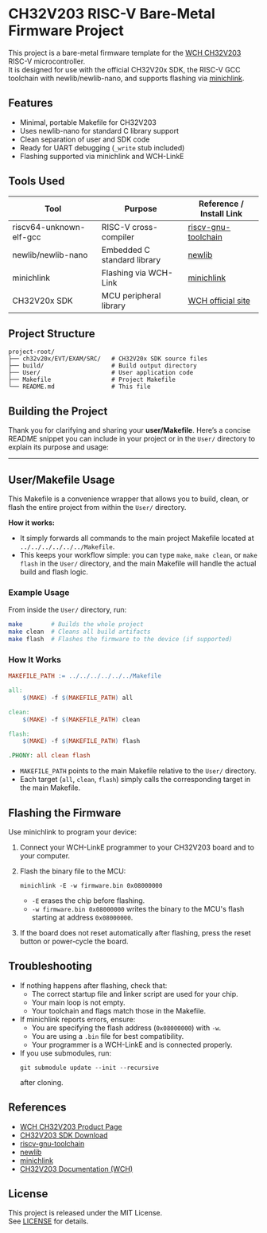 # CH32V203 RISC-V Bare-Metal Firmware Project

This project is a bare-metal firmware template for the [WCH CH32V203](https://www.wch-ic.com/products/CH32V203.html) RISC-V microcontroller.  
It is designed for use with the official CH32V20x SDK, the RISC-V GCC toolchain with newlib/newlib-nano, and supports flashing via [minichlink](https://github.com/kprasadvnsi/minichlink).

## Features

- Minimal, portable Makefile for CH32V203
- Uses newlib-nano for standard C library support
- Clean separation of user and SDK code
- Ready for UART debugging (`_write` stub included)
- Flashing supported via minichlink and WCH-LinkE

## Tools Used

| Tool                    | Purpose                         | Reference / Install Link              |
|-------------------------|---------------------------------|---------------------------------------|
| riscv64-unknown-elf-gcc | RISC-V cross-compiler           | [riscv-gnu-toolchain](https://github.com/riscv-collab/riscv-gnu-toolchain) |
| newlib/newlib-nano      | Embedded C standard library     | [newlib](https://sourceware.org/newlib/) |
| minichlink              | Flashing via WCH-Link           | [minichlink](https://github.com/kprasadvnsi/minichlink) |
| CH32V20x SDK            | MCU peripheral library           | [WCH official site](https://www.wch-ic.com/downloads/CH32V203EVT_ZIP.html) |

## Project Structure

```
project-root/
├── ch32v20x/EVT/EXAM/SRC/   # CH32V20x SDK source files
├── build/                   # Build output directory
├── User/                    # User application code
├── Makefile                 # Project Makefile
└── README.md                # This file
```

## Building the Project

Thank you for clarifying and sharing your **user/Makefile**.
Here’s a concise README snippet you can include in your project or in the `User/` directory to explain its purpose and usage:

---

## User/Makefile Usage

This Makefile is a convenience wrapper that allows you to build, clean, or flash the entire project from within the `User/` directory.

**How it works:**
- It simply forwards all commands to the main project Makefile located at `../../../../../../Makefile`.
- This keeps your workflow simple: you can type `make`, `make clean`, or `make flash` in the `User/` directory, and the main Makefile will handle the actual build and flash logic.

### Example Usage

From inside the `User/` directory, run:

```sh
make        # Builds the whole project
make clean  # Cleans all build artifacts
make flash  # Flashes the firmware to the device (if supported)
```

### How It Works

```makefile
MAKEFILE_PATH := ../../../../../../Makefile

all:
	$(MAKE) -f $(MAKEFILE_PATH) all

clean:
	$(MAKE) -f $(MAKEFILE_PATH) clean

flash:
	$(MAKE) -f $(MAKEFILE_PATH) flash

.PHONY: all clean flash
```

- `MAKEFILE_PATH` points to the main Makefile relative to the `User/` directory.
- Each target (`all`, `clean`, `flash`) simply calls the corresponding target in the main Makefile.

## Flashing the Firmware

Use minichlink to program your device:

1. Connect your WCH-LinkE programmer to your CH32V203 board and to your computer.
2. Flash the binary file to the MCU:
   ```
   minichlink -E -w firmware.bin 0x08000000
   ```
   - `-E` erases the chip before flashing.
   - `-w firmware.bin 0x08000000` writes the binary to the MCU's flash starting at address `0x08000000`.

3. If the board does not reset automatically after flashing, press the reset button or power-cycle the board.

## Troubleshooting

- If nothing happens after flashing, check that:
  - The correct startup file and linker script are used for your chip.
  - Your main loop is not empty.
  - Your toolchain and flags match those in the Makefile.
- If minichlink reports errors, ensure:
  - You are specifying the flash address (`0x08000000`) with `-w`.
  - You are using a `.bin` file for best compatibility.
  - Your programmer is a WCH-LinkE and is connected properly.
- If you use submodules, run:
  ```
  git submodule update --init --recursive
  ```
  after cloning.

## References

- [WCH CH32V203 Product Page](https://www.wch-ic.com/products/CH32V203.html)
- [CH32V203 SDK Download](https://www.wch-ic.com/downloads/CH32V203EVT_ZIP.html)
- [riscv-gnu-toolchain](https://github.com/riscv-collab/riscv-gnu-toolchain)
- [newlib](https://sourceware.org/newlib/)
- [minichlink](https://github.com/kprasadvnsi/minichlink)
- [CH32V203 Documentation (WCH)](https://www.wch-ic.com/products/CH32V203.html)

## License

This project is released under the MIT License.  
See [LICENSE](LICENSE) for details.
